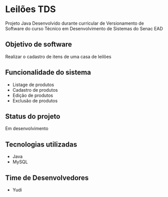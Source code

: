 # Leilões TDS
Projeto Java Desenvolvido durante curricular de Versionamento de Software do curso Técnico em Desenvolvimento de Sistemas do Senac EAD

## Objetivo de software
Realizar o cadastro de itens de uma casa de leilões

## Funcionalidade do sistema
- Listage de produtos
- Cadastro de produtos
- Edição de produtos
- Exclusão de produtos

## Status do projeto
Em desenvolvimento

## Tecnologias utilizadas
- Java
- MySQL

## Time de Desenvolvedores
- Yudi
